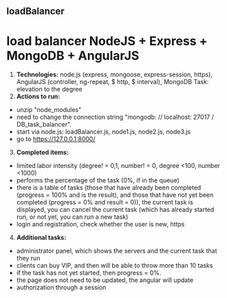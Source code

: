 ## loadBalancer
# load balancer NodeJS + Express + MongoDB + AngularJS

1. **Technologies:** node.js (express, mongoose, express-session, https),
AngularJS (controller, ng-repeat, $ http, $ interval), MongoDB
Task: elevation to the degree
2. **Actions to run:**
  * unzip "node_modules"
  * need to change the connection string "mongodb: // localhost: 27017 / DB_task_balancer".
  * start via node.js: loadBalancer.js, node1.js, node2.js, node3.js
  * go to https://127.0.0.1:8000/
3. **Completed items:** 
  * limited labor intensity (degree! = 0,1, number! = 0, degree <100, number <1000)
  * performs the percentage of the task (0%, if in the queue)
  * there is a table of tasks (those that have already been completed (progress = 100% and is the result), and those that have not yet been completed (progress = 0% and result = 0)),
   the current task is displayed, you can cancel the current task (which has already started
   run, or not yet, you can run a new task)
  * login and registration, check whether the user is new, https
4. **Additional tasks:**
  * administrator panel, which shows the servers and the current task that they run
  * clients can buy VIP, and then will be able to throw more than 10 tasks
  * if the task has not yet started, then progress = 0%.
  * the page does not need to be updated, the angular will update
  * authorization through a session
